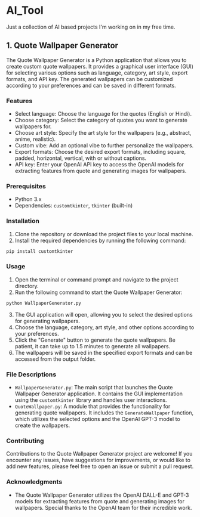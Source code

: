# AI_Tool

Just a collection of AI based projects I'm working on in my free time.

## 1. Quote Wallpaper Generator

The Quote Wallpaper Generator is a Python application that allows you to create custom quote wallpapers. It provides a graphical user interface (GUI) for selecting various options such as language, category, art style, export formats, and API key. The generated wallpapers can be customized according to your preferences and can be saved in different formats.

### Features

- Select language: Choose the language for the quotes (English or Hindi).
- Choose category: Select the category of quotes you want to generate wallpapers for.
- Choose art style: Specify the art style for the wallpapers (e.g., abstract, anime, realistic).
- Custom vibe: Add an optional vibe to further personalize the wallpapers.
- Export formats: Choose the desired export formats, including square, padded, horizontal, vertical, with or without captions.
- API key: Enter your OpenAI API key to access the OpenAI models for extracting features from quote and generating images for wallpapers.

### Prerequisites

- Python 3.x
- Dependencies: `customtkinter`, `tkinter` (built-in)

### Installation

1. Clone the repository or download the project files to your local machine.
2. Install the required dependencies by running the following command:

```bash
pip install customtkinter
```

### Usage

1. Open the terminal or command prompt and navigate to the project directory.
2. Run the following command to start the Quote Wallpaper Generator:

```bash
python WallpaperGenerator.py
```

3. The GUI application will open, allowing you to select the desired options for generating wallpapers.
4. Choose the language, category, art style, and other options according to your preferences.
5. Click the "Generate" button to generate the quote wallpapers. Be patient, it can take up to 1.5 minutes to generate all wallpapers.
6. The wallpapers will be saved in the specified export formats and can be accessed from the output folder.

### File Descriptions

- `WallpaperGenerator.py`: The main script that launches the Quote Wallpaper Generator application. It contains the GUI implementation using the `customtkinter` library and handles user interactions.
- `QuoteWallpaper.py`: A module that provides the functionality for generating quote wallpapers. It includes the `GenerateWallpaper` function, which utilizes the selected options and the OpenAI GPT-3 model to create the wallpapers.

### Contributing

Contributions to the Quote Wallpaper Generator project are welcome! If you encounter any issues, have suggestions for improvements, or would like to add new features, please feel free to open an issue or submit a pull request.

### Acknowledgments

- The Quote Wallpaper Generator utilizes the OpenAI DALL-E and GPT-3 models for extracting features from quote and generating images for wallpapers. Special thanks to the OpenAI team for their incredible work.
